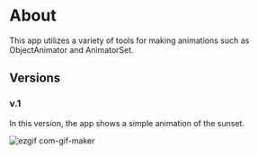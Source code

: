 # About
This app utilizes a variety of tools for making animations such as ObjectAnimator and AnimatorSet.
## Versions
### v.1
In this version, the app shows a simple animation of the sunset. 

![ezgif com-gif-maker](https://user-images.githubusercontent.com/110356574/216409086-9a71b330-1396-4feb-8648-a3245fe64f98.gif)
